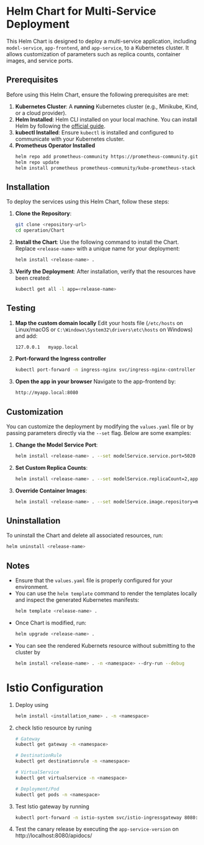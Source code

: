 # Helm Chart for Multi-Service Deployment

This Helm Chart is designed to deploy a multi-service application, including `model-service`, `app-frontend`, and `app-service`, to a Kubernetes cluster. It allows customization of parameters such as replica counts, container images, and service ports.

## Prerequisites

Before using this Helm Chart, ensure the following prerequisites are met:

1. **Kubernetes Cluster**: A **running** Kubernetes cluster (e.g., Minikube, Kind, or a cloud provider).
2. **Helm Installed**: Helm CLI installed on your local machine. You can install Helm by following the [official guide](https://helm.sh/docs/intro/install/).
3. **kubectl Installed**: Ensure `kubectl` is installed and configured to communicate with your Kubernetes cluster.
4. **Prometheus Operator Installed**
   ```bash
   helm repo add prometheus-community https://prometheus-community.github.io/helm-charts
   helm repo update
   helm install prometheus prometheus-community/kube-prometheus-stack
   ```

## Installation

To deploy the services using this Helm Chart, follow these steps:

1. **Clone the Repository**:
   ```bash
   git clone <repository-url>
   cd operation/Chart
   ```

2. **Install the Chart**:
   Use the following command to install the Chart. Replace `<release-name>` with a unique name for your deployment:
   ```bash
   helm install <release-name> .
   ```

3. **Verify the Deployment**:
   After installation, verify that the resources have been created:
   ```bash
   kubectl get all -l app=<release-name>
   ```
## Testing

1. **Map the custom domain locally**
   Edit your hosts file (`/etc/hosts` on Linux/macOS or `C:\Windows\System32\drivers\etc\hosts` on Windows) and add:
   ```bash
   127.0.0.1   myapp.local
   ```

2. **Port-forward the Ingress controller**
   ```bash
   kubectl port-forward -n ingress-nginx svc/ingress-nginx-controller 8080:80
   ```

3. **Open the app in your browser**
   Navigate to the app-frontend by:
   ```bash
   http://myapp.local:8080
   ```
## Customization

You can customize the deployment by modifying the `values.yaml` file or by passing parameters directly via the `--set` flag. Below are some examples:

1. **Change the Model Service Port**:
   ```bash
   helm install <release-name> . --set modelService.service.port=5020
   ```

2. **Set Custom Replica Counts**:
   ```bash
   helm install <release-name> . --set modelService.replicaCount=2,appFrontend.replicaCount=3
   ```

3. **Override Container Images**:
   ```bash
   helm install <release-name> . --set modelService.image.repository=my-custom-image,modelService.image.tag=v1.0.0
   ```

## Uninstallation

To uninstall the Chart and delete all associated resources, run:
```bash
helm uninstall <release-name>
```

## Notes

- Ensure that the `values.yaml` file is properly configured for your environment.
- You can use the `helm template` command to render the templates locally and inspect the generated Kubernetes manifests:
  ```bash
  helm template <release-name> .
  ```
- Once Chart is modified, run:
  ```bash
  helm upgrade <release-name> .
  ```
- You can see the rendered Kubernets resource without submitting to the cluster by
  ```bash
  helm install <release-name> . -n <namespace> --dry-run --debug
  ```

# Istio Configuration

1. Deploy using
   ```bash
   helm install <installation_name> . -n <namespace>
   ```
2. check Istio resource by runing
   ```bash
   # Gateway
   kubectl get gateway -n <namespace>

   # DestinationRule
   kubectl get destinationrule -n <namespace>

   # VirtualService
   kubectl get virtualservice -n <namespace>

   # Deployment/Pod
   kubectl get pods -n <namespace>
   ```
3. Test Istio gateway by running
   ```bash
   kubectl port-forward -n istio-system svc/istio-ingressgateway 8080:80
   ```
4. Test the canary release by executing the `app-service-version` on http://localhost:8080/apidocs/